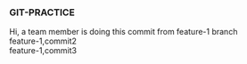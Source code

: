 ### GIT-PRACTICE
Hi, a team member is doing this commit from feature-1 branch<br />
feature-1,commit2<br />
feature-1,commit3<br />
